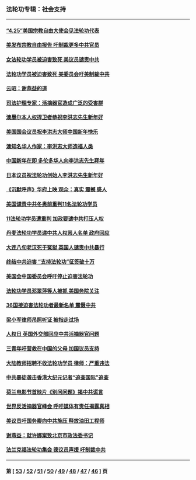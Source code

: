 ### 法轮功专辑：社会支持
---
#### [“4.25”美国宗教自由大使会见法轮功代表](../../pages/nf4386/n13724124.md?05010430) 
#### [美发布宗教自由报告 吁制裁更多中共官员](../../pages/nf4386/n13720670.md?05010430) 
#### [女法轮功学员被迫害致死 美议员谴责中共](../../pages/nf4386/n13682069.md?05010430) 
#### [法轮功学员被迫害致死 美委员会吁美制裁中共](../../pages/nf4386/n13631310.md?05010430) 
#### [云昭：谢燕益的道](../../pages/nf4386/n13607391.md?05010430) 
#### [司法护理专家：活摘器官造成广泛的受害群](../../pages/nf4386/n13570425.md?05010430) 
#### [澳墨尔本人权捍卫者恭祝李洪志先生新年好](../../pages/nf4386/n13556164.md?05010430) 
#### [美国国会议员祝李洪志大师中国新年快乐](../../pages/nf4386/n13554208.md?05010430) 
#### [澳知名华人作家：李洪志大师造福人类](../../pages/nf4386/n13552049.md?05010430) 
#### [中国新年在即 多伦多华人向李洪志先生拜年](../../pages/nf4386/n13531756.md?05010430) 
#### [日本议员祝法轮功创始人李洪志先生新年好](../../pages/nf4386/n13543228.md?05010430) 
#### [《沉默呼声》华府上映 观众：真实 震撼 感人](../../pages/nf4386/n13524739.md?05010430) 
#### [美国谴责中共冬奥前重判11名法轮功学员](../../pages/nf4386/n13521806.md?05010430) 
#### [11法轮功学员遭重判 加政要谴中共打压人权](../../pages/nf4386/n13521294.md?05010430) 
#### [丹麦法轮功学员递中共人权恶人名单 政府回应](../../pages/nf4386/n13497482.md?05010430) 
#### [大连八旬老汉死于冤狱 英国人谴责中共暴行](../../pages/nf4386/n13480118.md?05010430) 
#### [终结中共迫害 “支持法轮功”征签破十万](../../pages/nf4386/n13471084.md?05010430) 
#### [美国会中国委员会呼吁停止迫害法轮功](../../pages/nf4386/n13465411.md?05010430) 
#### [法轮功学员邓翠萍等人被抓 美国务院关注](../../pages/nf4386/n13451524.md?05010430) 
#### [36国接迫害法轮功者最新名单 震慑中共](../../pages/nf4386/n13445909.md?05010430) 
#### [梁小军律师吊照听证 被指走过场](../../pages/nf4386/n13437662.md?05010430) 
#### [人权日 英国外交部回应中共活摘器官问题](../../pages/nf4386/n13430243.md?05010430) 
#### [三青年吁营救在中国的父母 加国议员支持](../../pages/nf4386/n13429744.md?05010430) 
#### [大陆教师招聘不收法轮功学员 律师：严重违法](../../pages/nf4386/n13365839.md?05010430) 
#### [中共暴徒袭击香港大纪元记者“追查国际”追查](../../pages/nf4386/n13343404.md?05010430) 
#### [荷兰电影节首映片《别问问题》揭中共谎言](../../pages/nf4386/n13321179.md?05010430) 
#### [世界反活摘器官峰会 呼吁媒体有责任揭露真相](../../pages/nf4386/n13264475.md?05010430) 
#### [美议员吁国务卿向中共施压 释放油田工程师](../../pages/nf4386/n13233845.md?05010430) 
#### [谢燕益：就许娜案致北京市政法委书记](../../pages/nf4386/n13182701.md?05010430) 
#### [法兰克福法轮功集会 德议员声援 吁制裁中共](../../pages/nf4386/n13175975.md?05010430) 

---
#### 第 [ [53](./53.md?05010430) / [52](./52.md?05010430) / [51](./51.md?05010430) / [50](./50.md?05010430) / [49](./49.md?05010430) / [48](./48.md?05010430) / [47](./47.md?05010430) / [46](./46.md?05010430) ] 页
